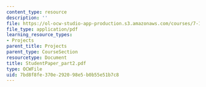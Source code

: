 ```yaml
---
content_type: resource
description: ''
file: https://ol-ocw-studio-app-production.s3.amazonaws.com/courses/7-13-experimental-microbial-genetics-fall-2003/7bd8f8fe370e292098e5b0b55e51b7c8_StudentPaper_part2.pdf
file_type: application/pdf
learning_resource_types:
- Projects
parent_title: Projects
parent_type: CourseSection
resourcetype: Document
title: StudentPaper_part2.pdf
type: OCWFile
uid: 7bd8f8fe-370e-2920-98e5-b0b55e51b7c8
---
```

